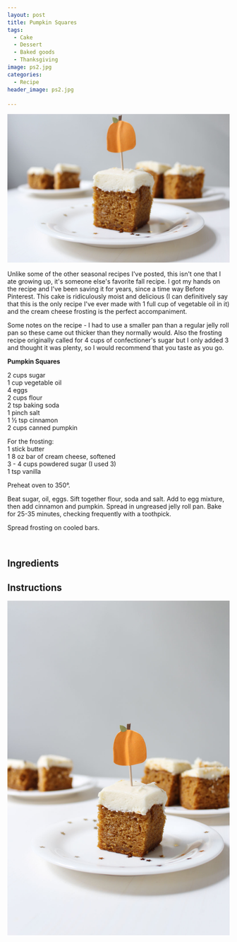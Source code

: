 ```yaml
---
layout: post
title: Pumpkin Squares
tags:
  - Cake
  - Dessert
  - Baked goods
  - Thanksgiving
image: ps2.jpg
categories:
  - Recipe
header_image: ps2.jpg

---
```


![Image of Pumpkin Squares.](/upload/ps2.jpg)

Unlike some of the other seasonal recipes I've posted, this isn't one that I ate growing up, it's someone else's favorite fall recipe. I got my hands on the recipe and I've been saving it for years, since a time way Before Pinterest. This cake is ridiculously moist and delicious (I can definitively say that this is the only recipe I've ever made with 1 full cup of vegetable oil in it) and the cream cheese frosting is the perfect accompaniment.  

  

Some notes on the recipe - I had to use a smaller pan than a regular jelly roll pan so these came out thicker than they normally would. Also the frosting recipe originally called for 4 cups of confectioner's sugar but I only added 3 and thought it was plenty, so I would recommend that you taste as you go.  
  
  
  
**Pumpkin Squares**  
  

2 cups sugar  
1 cup vegetable oil  
4 eggs  
2 cups flour  
2 tsp baking soda  
1 pinch salt  
1 ½ tsp cinnamon  
2 cups canned pumpkin  
  
For the frosting:  
1 stick butter  
1 8 oz bar of cream cheese, softened  
3 - 4 cups powdered sugar (I used 3)  
1 tsp vanilla  
  
Preheat oven to 350°.  
  
Beat sugar, oil, eggs. Sift together flour, soda and salt. Add to egg mixture, then add cinnamon and pumpkin. Spread in ungreased jelly roll pan. Bake for 25-35 minutes, checking frequently with a toothpick.  
  
Spread frosting on cooled bars.

  

[  
](http://4.bp.blogspot.com/-6S53YZWCTHM/VgXq3BLDiMI/AAAAAAAADTc/jVa-J5nnHzw/s1600/ps.jpg)

## Ingredients



## Instructions







![Image of Pumpkin Squares.](/upload/ps.jpg)